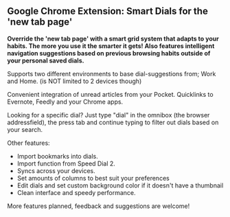 ## Google Chrome Extension: Smart Dials for the 'new tab page'

**Override the 'new tab page' with a smart grid system that adapts to your habits. The more you use it the smarter it gets!
Also features intelligent navigation suggestions based on previous browsing habits outside of your personal saved dials.**

Supports two different environments to base dial-suggestions from; Work and Home. (is NOT limited to 2 devices though)

Convenient integration of unread articles from your Pocket. Quicklinks to Evernote, Feedly and your Chrome apps. 

Looking for a specific dial? Just type "dial" in the omnibox (the browser addressfield), the press tab and continue typing to filter out dials based on your search. 

Other features:
* Import bookmarks into dials.
* Import function from Speed Dial 2.
* Syncs across your devices.
* Set amounts of columns to best suit your preferences
* Edit dials and set custom background color if it doesn't have a thumbnail
* Clean interface and speedy performance.

More features planned, feedback and suggestions are welcome!
